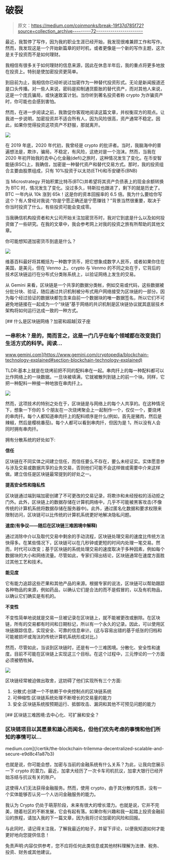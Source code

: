 # 破裂

> 原文：<https://medium.com/coinmonks/break-19f37d785f72?source=collection_archive---------72----------------------->

最近，我暂停了写作，因为我的职业生涯已经开始，我发现很难兼顾工作和写作。然而，我发现这是一个开始新篇章的好时机，或者更像是一个新的写作主题，这次是关于投资而不是如何理财。

我相信有很多关于如何理财的信息来源，因此在休息半年后，我的重点将更多地放在投资上。特别是使加密投资更简单。

到目前为止，我相信你已经听说过加密作为一种替代投资形式。无论是新闻报道还是口头传播。对一些人来说，密码是抑制通货膨胀的替代资产，而对其他人来说，这是一个庞氏骗局，或快速致富计划。当你听到著名投资者称 crypto 为诈骗资产时，你可能也会感到害怕。

然而，在进一步阅读之前，我敦促你客观地阅读这篇文章，并权衡双方的观点。让我进一步说明，加密投资并不适合所有人，因为风险很高，资产通常不稳定。因此，如果你觉得投资这项资产不舒服，那就离开。

![](img/c8a660fc8c22abe8d734cce79af64514.png)

在 2019 年底，2020 年代初，我曾经是 crypto 的批评者。当时，我脑海中的普遍想法是，欺诈，骗局，不稳定，有风险，这绝对是一个泡沫。然而，当我在 2020 年初开始我的去中心化金融(defi)之旅时，这种情况发生了变化。在币安智能链(BSC)上，我确信，加密是一种替代资产和替代交易方式。那时，我的投资组合主要由股票组成，只有 10%投资于以太坊(ETH)和币安硬币(BNB)

当 Microstrategy 开始积累比特币(BTC)并希望将其资产负债表上的现金余额转换为 BTC 时，情况发生了变化。没过多久，特斯拉也跟进了，剩下的就是历史了。BTC 一年内从 10k 涨到 65k！这是你的资本回报率的 6.5 倍。我为什么要给你写这个？有人曾经对我说:“你是宁愿正确还是宁愿赚钱？”背景当然很重要，取决于你当时投资了什么，有些投资可能会变成零。

当我确信机构投资者和大公司开始关注加密货币时，我对它到底是什么以及如何投资做了一些研究。在我的文章中，我会参考网上对我的投资之旅有所帮助的其他文章。

你可能想知道加密货币到底是什么？

![](img/ec5833c2dfdf287724e73884e27b1470.png)

维基百科最好将其概括为一种数字货币，把它想象成数字人民币，或者如果你住在美国，是美元，但在 Venmo 上。crypto 与 Venmo 的不同之处在于，它背后的技术区块链运行在分布式分类账系统上，以验证网络上发生的交易。

从 Gemini 来看，区块链是一个共享的数据分类帐，例如交易或代码，这些数据被分批分块、验证，随后通过共识机制被分布式用户网络接受为区块链的一部分。因为每个经过验证的数据块都包含来自前一个数据块的唯一数据签名，所以它们不可避免地链接在一起成为一个“块链”基于网络的共识机制是区块链协议就其底层技术架构将如何运行达成一致的一种方式。

[](https://www.gemini.com/cryptopedia/blockchain-technology-explained#section-blockchain-technology-explained) [## 什么是区块链网络？加密和超越|双子座

### 一串积木？是的，简而言之，这是一门几乎在每个领域都在改变我们生活方式的科学。阅读…

www.gemini.com](https://www.gemini.com/cryptopedia/blockchain-technology-explained#section-blockchain-technology-explained) 

TLDR:基本上就是在烧烤前把不同的配料串在一起。串肉扦上的每一种配料都可以比作网络上的一块数据。一旦块被填满，它就被散列到链上的前一个块。同样，它把一种配料一种接一种地放在串肉扦上。

![](img/bf15ddbb70c48919c4d21dabc9e8bcc9.png)

然而，这项技术的特别之处在于，区块链是与网络上的每个人共享的。在这种情况下，想象一下你的 5 个朋友在一次烧烤聚会上一起制作一个，仅仅一个，要烧烤的串肉扦。每个人都知道串肉扦上的配料顺序是什么(例如，首先是猪肉，然后是辣椒，然后是樱桃番茄)。每个人都可以看到串肉扦，但因为是 1，所以没有人会同时拥有串肉扦。

拥有分散系统的好处如下:

**信任**

区块链在不同实体之间建立信任，而信任要么不存在，要么未经证实。实体愿意参与涉及交易或数据共享的业务交易，否则他们可能不会这样做或需要中介来这样做。建立信任是区块链最常提到的好处之一。

**提高安全性和隐私性**

区块链通过端到端加密创建了不可更改的交易记录，将欺诈和未经授权的活动拒之门外。此外，区块链上的数据存储在计算机网络中，几乎不可能被黑客攻击(不像传统的计算机系统将数据存储在服务器中)。此外，通过匿名化数据和要求权限来限制访问，区块链可以比传统的计算机系统更好地解决隐私问题。

**速度(有争议——随后在区块链三难困境中解释)**

通过消除中介以及取代交易中剩余的手动流程，区块链处理交易的速度比传统方法快得多。在某些情况下，区块链可以在几秒钟或更短的时间内处理一笔交易。然而，时代可以改变；基于区块链的系统处理交易的速度取决于多种因素，例如每个数据块的大小和网络流量。尽管如此，专家们得出结论，区块链通常在速度方面胜过其他工艺和技术。

**能见度**

它有能力追踪这些芒果和其他产品的来源。根据专家的说法，区块链可以帮助跟踪各种物品的来源，例如药品，以确认它们是合法的而不是假冒的，以及有机物品，以确认它们确实是有机的。

**不变性**

不变性简单地说就是交易一旦被记录在区块链上，就不能被更改或删除。在区块链，所有的交易都有时间和日期标记，所以有一个永久的记录。因此，可以使用区块链跟踪信息，实现安全、可靠的信息审计。(这与容易出错的基于纸张的归档和可能被损坏或淘汰的传统计算机系统形成对比。)

然而，尽管如此，当谈到区块链时，还是有一个三难困境。分散化、安全性和速度。目前不可能在区块链上实现这三个目标。在这个过程中，三元悖论的一个方面必须被牺牲掉。

![](img/088c6d8cfadb738b263f81e01e31f662.png)

区块链经常被迫做出取舍，这妨碍了他们实现所有三个方面:

1.  分散式:创建一个不依赖于中央控制点的区块链系统
2.  可伸缩性:区块链系统处理不断增长的交易量的能力
3.  安全:区块链系统按预期运行、抵御攻击、漏洞和其他不可预见问题的能力

[](/certik/the-blockchain-trilemma-decentralized-scalable-and-secure-e9d8c41a87b3) [## 区块链三难困境:去中心化、可扩展和安全？

### 区块链项目以其愿景和雄心而闻名，但他们优先考虑的事情和他们所知的事情可以…

medium.com](/certik/the-blockchain-trilemma-decentralized-scalable-and-secure-e9d8c41a87b3) 

也就是说，你可能会想，加密与当前的金融系统有什么关系？为此，让我向您展示一下 crypto 的潜力。最近，加拿大经历了一次卡车司机抗议，加拿大银行已经开始冻结与抗议有关的账户。

这使得人们无法获得金融服务。然而，使用 crypto，由于其分散的性质，没有一个实体能够否认另一个人访问金融服务的能力。

我认为 Crypto 仍处于萌芽阶段，未来有很大的增长潜力。也就是说，它并不完美，随着社区的不断发展，它会有起有落。如果你有兴趣和我一起踏上投资金融前沿的旅程，请加入我的下一篇文章，因为我将讨论加密的风险和回报。

与此同时，请记得关注我，了解我最近的帖子，并留下评论，以便我知道如何才能更好地向您提供信息！

免责声明:内容仅供参考，您不应将任何此类信息或其他材料理解为法律、税务、投资、财务或其他建议。